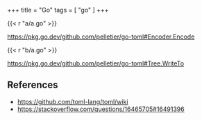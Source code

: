 +++
title = "Go"
tags = [ "go" ]
+++

{{< r "a/a.go" >}}

<https://pkg.go.dev/github.com/pelletier/go-toml#Encoder.Encode>

{{< r "b/a.go" >}}

<https://pkg.go.dev/github.com/pelletier/go-toml#Tree.WriteTo>

## References

- <https://github.com/toml-lang/toml/wiki>
- <https://stackoverflow.com/questions/16465705#16491396>
